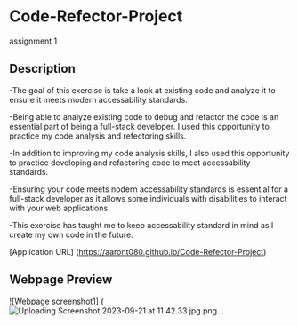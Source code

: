# Code-Refector-Project
assignment 1

## Description

-The goal of this exercise is take a look at existing code and analyze it to ensure it meets modern accessability standards.

-Being able to analyze existing code to debug and refactor the code is an essential part of being a full-stack developer. I used this opportunity to practice my code analysis and refectoring skills.

-In addition to improving my code analysis skills, I also used this opportunity to practice developing and refactoring code to meet accessability standards. 

-Ensuring your code meets nodern accessability standards is essential for a full-stack developer as it allows some individuals with disabilities to interact with your web applications.

-This exercise has taught me to keep accessability standard in mind as I create my own code in the future.

[Application URL] (https://aaront080.github.io/Code-Refector-Project)



## Webpage Preview

![Webpage screenshot1] (![Uploading Screenshot 2023-09-21 at 11.42.33 jpg.png…]()


